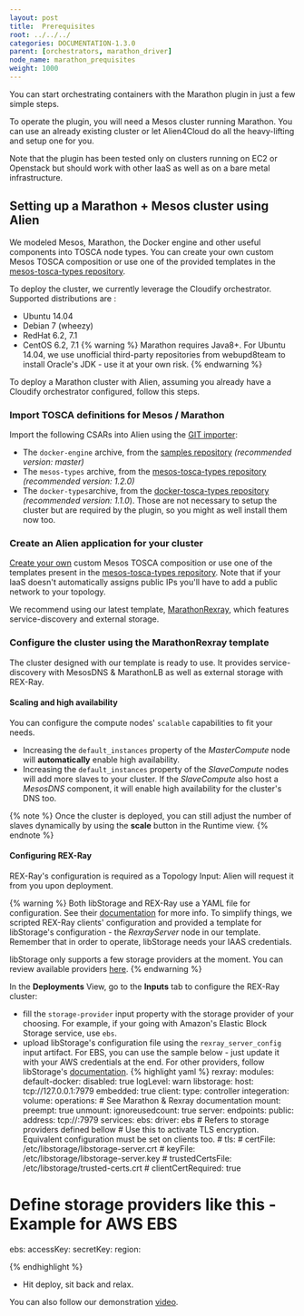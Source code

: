 ```yaml
---
layout: post
title:  Prerequisites
root: ../../../
categories: DOCUMENTATION-1.3.0
parent: [orchestrators, marathon_driver]
node_name: marathon_prequisites
weight: 1000
---
```


You can start orchestrating containers with the Marathon plugin in just a few simple steps.

To operate the plugin, you will need a Mesos cluster running Marathon. You can use an already existing cluster or let Alien4Cloud do all the heavy-lifting and setup one for you.

Note that the plugin has been tested only on clusters running on EC2 or Openstack but should work with other IaaS as well as on a bare metal infrastructure.

## Setting up a Marathon + Mesos cluster using Alien

We modeled Mesos, Marathon, the Docker engine and other useful components into TOSCA node types. You can create your own custom Mesos TOSCA composition or use one of the provided templates in the [mesos-tosca-types repository](https://github.com/alien4cloud/mesos-tosca-blueprints).

To deploy the cluster, we currently leverage the Cloudify orchestrator. Supported distributions are :

- Ubuntu 14.04
- Debian 7 (wheezy)
- RedHat 6.2, 7.1
- CentOS 6.2, 7.1
{% warning %}
Marathon requires Java8+. For Ubuntu 14.04, we use unofficial third-party repositories from webupd8team to install Oracle's JDK - use it at your own risk.
{% endwarning %}

To deploy a Marathon cluster with Alien, assuming you already have a Cloudify orchestrator configured, follow this steps.

### Import TOSCA definitions for Mesos / Marathon

Import the following CSARs into Alien using the [GIT importer](#/documentation/1.3.0/user_guide/catalog_type_upload.html):

- The `docker-engine` archive, from the [samples repository](https://github.com/alien4cloud/samples) *(recommended version: master)*
- The `mesos-types` archive, from the [mesos-tosca-types repository](https://github.com/alien4cloud/mesos-tosca-blueprints) *(recommended version: 1.2.0)*
- The `docker-types`archive, from the [docker-tosca-types repository](https://github.com/alien4cloud/docker-tosca-types) *(recommended version: 1.1.0*).
Those are not necessary to setup the cluster but are required by the plugin, so you might as well install them now too.

### Create an Alien application for your cluster

[Create your own](#/documentation/1.3.0/user_guide/topology_editor_overview.html) custom Mesos TOSCA composition or use one of the templates present in the [mesos-tosca-types repository](https://github.com/alien4cloud/mesos-tosca-blueprints). Note that if your IaaS doesn't automatically assigns public IPs you'll have to add a public network to your topology.

We recommend using our latest template, [MarathonRexray](https://github.com/alien4cloud/mesos-tosca-blueprints/blob/1.2.0/topology-marathon-rexray/marathon-rexray-template.yml), which features service-discovery and external storage.

### Configure the cluster using the MarathonRexray template

The cluster designed with our template is ready to use. It provides service-discovery with MesosDNS & MarathonLB as well as external storage with REX-Ray.

#### Scaling and high availability

You can configure the compute nodes' `scalable` capabilities to fit your needs.

- Increasing the `default_instances` property of the *MasterCompute* node will **automatically** enable high availability.
- Increasing the `default_instances` property of the *SlaveCompute* nodes will add more slaves to your cluster. If the *SlaveCompute* also host a *MesosDNS* component, it will enable high availability for the cluster's DNS too.

{% note %}
Once the cluster is deployed, you can still adjust the number of slaves dynamically by using the **scale** button in the Runtime view.
{% endnote %}

#### Configuring REX-Ray

REX-Ray's configuration is required as a Topology Input: Alien will request it from you upon deployment.

{% warning %}
Both libStorage and REX-Ray use a YAML file for configuration. See their [documentation](https://rexray.readthedocs.io/en/stable/user-guide/config/#advanced-configuration) for more info.
To simplify things, we scripted REX-Ray clients' configuration and provided a template for libStorage's configuration - the *RexrayServer* node in our template. Remember that in order to operate, libStorage needs your IAAS credentials.

libStorage only supports a few storage providers at the moment. You can review available providers [here](http://libstorage.readthedocs.io/en/stable/user-guide/storage-providers/).
{% endwarning %}

In the **Deployments** View, go to the **Inputs** tab to configure the REX-Ray cluster:

- fill the `storage-provider` input property with the storage provider of your choosing. For example, if your going with Amazon's Elastic Block Storage service, use `ebs`.
- upload libStorage's configuration file using the `rexray_server_config` input artifact. For EBS, you can use the sample below - just update it with your AWS credentials at the end. For other providers, follow libStorage's [documentation](http://libstorage.readthedocs.io/en/stable/user-guide/storage-providers/).
{% highlight yaml %}
rexray:
  modules:
    default-docker:
      disabled: true
  logLevel: warn
libstorage:
  host: tcp://127.0.0.1:7979
  embedded: true
  client:
    type: controller
  integeration:
    volume:
      operations:
        # See Marathon & Rexray documentation
        mount:
          preempt: true
        unmount:
          ignoreusedcount: true
  server:
    endpoints:
      public:
        address: tcp://:7979
    services:
      ebs:
        driver: ebs # Refers to storage providers defined bellow
      # Use this to activate TLS encryption. Equivalent configuration must be set on clients too.
      # tls:
      #   certFile: /etc/libstorage/libstorage-server.crt
      #   keyFile: /etc/libstorage/libstorage-server.key
      #   trustedCertsFile: /etc/libstorage/trusted-certs.crt
      #   clientCertRequired: true

# Define storage providers like this - Example for AWS EBS
ebs:
  accessKey: <your-access-key>
  secretKey: <your-secret-key>
  region: <your-region>

{% endhighlight %}
- Hit deploy, sit back and relax.

You can also follow our demonstration [video](https://youtu.be/IoOzf7wwCnM).
